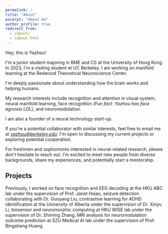 ```yaml
---
permalink: /
title: "About"
excerpt: "About me"
author_profile: true
redirect_from: 
  - /about/
  - /about.html
---
```



Hey, this is Yazhou!

I'm a junior student majoring in BME and CS at the University of Hong Kong. In 2023, I'm a visiting student at UC Berkeley. I am working on manifold learning at the Redwood Theoretical Neuroscience Center.

I'm deeply passionate about understanding how the brain works and helping humans.

My research interests include recognition and attention in visual system, neural manifold learning, face recognition (*Fun fact: Yazhou has face agnosia LOL*), and neuromodulation.

I am also a founder of a neural technology start-up.

If you're a potential collaborator with similar interests, feel free to email me at *<a href="mailto:yazhou@berkeley.edu">yazhou@berkeley.edu</a>*. I'm open to discussing my current projects or exploring potential cooperation.

For freshmen and sophomores interested in neural-related research, please don't hesitate to reach out. I'm excited to meet new people from diverse backgrounds, share my experiences, and potentially start a mentorship.

## Projects

Previously, I worked on face recognition and EEG decoding at the HKU ABC lab under the supervision of Prof. Janet Hsiao, seizure detection collaborating with Dr. Guoyang Liu, contrastive learning for ADHD identification at the University of Alberta under the supervision of Dr. Xinyu Li, biosensor and neuromorphic computing at HKU WISE lab under the supervision of Dr. Shiming Zhang, MRI analysis for neuromodulation outcome prediction at SZU Medical AI lab under the supervision of Prof. Bingsheng Huang.